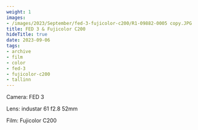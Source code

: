 ```yaml
---
weight: 1
images:
- /images/2023/September/fed-3-fujicolor-c200/R1-09882-0005 copy.JPG
title: FED 3 & Fujicolor C200
hideTitle: true
date: 2023-09-06
tags:
- archive
- film
- color
- fed-3
- fujicolor-c200
- tallinn
---
```


Camera: FED 3

Lens: industar 61 f2.8 52mm

Film: Fujicolor C200

